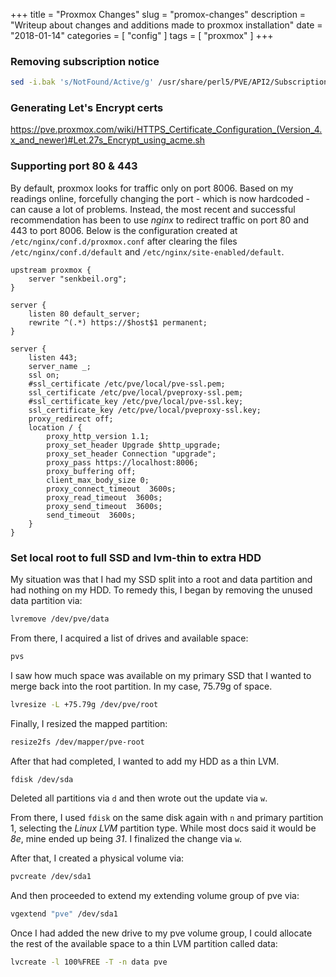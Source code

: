 +++
title = "Proxmox Changes"
slug = "promox-changes"
description = "Writeup about changes and additions made to proxmox installation"
date = "2018-01-14"
categories = [ "config" ]
tags = [ "proxmox" ]
+++

### Removing subscription notice ###

```bash
sed -i.bak 's/NotFound/Active/g' /usr/share/perl5/PVE/API2/Subscription.pm && systemctl restart pveproxy.service
```

### Generating Let's Encrypt certs ###

https://pve.proxmox.com/wiki/HTTPS_Certificate_Configuration_(Version_4.x_and_newer)#Let.27s_Encrypt_using_acme.sh

### Supporting port 80 & 443 ###

By default, proxmox looks for traffic only on port 8006. Based on my readings
online, forcefully changing the port - which is now hardcoded - can cause a lot
of problems. Instead, the most recent and successful recommendation has been to
use _nginx_ to redirect traffic on port 80 and 443 to port 8006. Below is
the configuration created at `/etc/nginx/conf.d/proxmox.conf` after clearing
the files `/etc/nginx/conf.d/default` and `/etc/nginx/site-enabled/default`.

```nginx
upstream proxmox {
    server "senkbeil.org";
}
 
server {
    listen 80 default_server;
    rewrite ^(.*) https://$host$1 permanent;
}
 
server {
    listen 443;
    server_name _;
    ssl on;
    #ssl_certificate /etc/pve/local/pve-ssl.pem;
    ssl_certificate /etc/pve/local/pveproxy-ssl.pem;
    #ssl_certificate_key /etc/pve/local/pve-ssl.key;
    ssl_certificate_key /etc/pve/local/pveproxy-ssl.key;
    proxy_redirect off;
    location / {
		proxy_http_version 1.1;
		proxy_set_header Upgrade $http_upgrade;
		proxy_set_header Connection "upgrade"; 
		proxy_pass https://localhost:8006;
		proxy_buffering off;
		client_max_body_size 0;
		proxy_connect_timeout  3600s;
		proxy_read_timeout  3600s;
		proxy_send_timeout  3600s;
		send_timeout  3600s;
    }
}
```

### Set local root to full SSD and lvm-thin to extra HDD ###

My situation was that I had my SSD split into a root and data partition
and had nothing on my HDD. To remedy this, I began by removing the
unused data partition via:

```bash
lvremove /dev/pve/data
```

From there, I acquired a list of drives and available space:

```bash
pvs
```

I saw how much space was available on my primary SSD that I wanted
to merge back into the root partition. In my case, 75.79g of space.

```bash
lvresize -L +75.79g /dev/pve/root
```

Finally, I resized the mapped partition:

```bash
resize2fs /dev/mapper/pve-root
```

After that had completed, I wanted to add my HDD as a thin LVM.

```bash
fdisk /dev/sda
```

Deleted all partitions via `d` and then wrote out the update via `w`.

From there, I used `fdisk` on the same disk again with `n` and primary partition 1,
selecting the _Linux LVM_ partition type. While most docs said it would be _8e_, mine
ended up being _31_. I finalized the change via `w`.

After that, I created a physical volume via:

```bash
pvcreate /dev/sda1
```

And then proceeded to extend my extending volume group of pve via:

```bash
vgextend "pve" /dev/sda1
```

Once I had added the new drive to my pve volume group, I could allocate the
rest of the available space to a thin LVM partition called data:

```bash
lvcreate -l 100%FREE -T -n data pve
```


